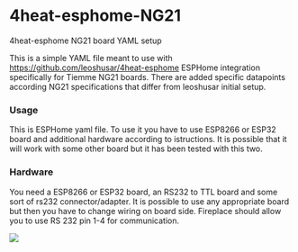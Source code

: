 # 4heat-esphome-NG21
4heat-esphome NG21 board YAML setup

This is a simple YAML file meant to use with https://github.com/leoshusar/4heat-esphome ESPHome integration specifically for Tiemme NG21 boards. There are added specific datapoints according NG21 specifications that differ from leoshusar initial setup.

### Usage

This is ESPHome yaml file. To use it you have to use ESP8266 or ESP32 board and additional hardware according to istructions. It is possible that it will work with some other board but it has been tested with this two.

### Hardware

You need a ESP8266 or ESP32 board, an RS232 to TTL board and some sort of rs232 connector/adapter. It is possible to use any appropriate board but then you have to change wiring on board side. Fireplace should allow you to use RS 232 pin 1-4 for communication.

![](../master/hardware.png)

